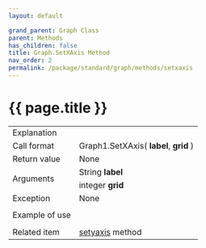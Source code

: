 ```yaml
---
layout: default

grand_parent: Graph Class
parent: Methods
has_children: false
title: Graph.SetXAxis Method
nav_order: 2
permalink: /package/standard/graph/methods/setxaxis
---
```

# {{ page.title }}

<table>
  <tr>
    <td>Explanation</td>
    <td colspan="2"></td>
  </tr>
  <tr>
    <td>Call format</td>
    <td colspan="2">Graph1.SetXAxis( <b>label</b>, <b>grid</b> )</td>
  </tr>
  <tr>
    <td>Return value</td>
    <td colspan="2">None</td>
  </tr>  
  <tr>
    <td rowspan="2">Arguments</td>
    <td>String <b>label</b></td>
    <td></td>
  </tr>
  <tr>
    <td>integer <b>grid</b></td>
    <td></td>
  </tr>
  <tr>
    <td>Exception</td>
    <td colspan="2">None</td>
  </tr>
  <tr>
    <td>Example of use</td>
    <td colspan="2"><code><pre>
    </pre></code></td>
  </tr>
  <tr>
    <td>Related item</td>
    <td colspan="2"><a href="/package/standard/graph/methods/setyaxis">setyaxis</a> method</td>
  </tr>
</table>




